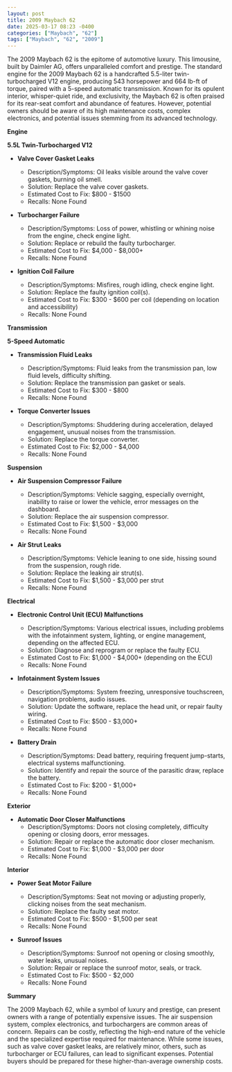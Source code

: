 ```yaml
---
layout: post
title: 2009 Maybach 62
date: 2025-03-17 08:23 -0400
categories: ["Maybach", "62"]
tags: ["Maybach", "62", "2009"]
---
```

The 2009 Maybach 62 is the epitome of automotive luxury. This limousine, built by Daimler AG, offers unparalleled comfort and prestige. The standard engine for the 2009 Maybach 62 is a handcrafted 5.5-liter twin-turbocharged V12 engine, producing 543 horsepower and 664 lb-ft of torque, paired with a 5-speed automatic transmission. Known for its opulent interior, whisper-quiet ride, and exclusivity, the Maybach 62 is often praised for its rear-seat comfort and abundance of features. However, potential owners should be aware of its high maintenance costs, complex electronics, and potential issues stemming from its advanced technology.

**Engine**

**5.5L Twin-Turbocharged V12**

*   **Valve Cover Gasket Leaks**
    *   Description/Symptoms: Oil leaks visible around the valve cover gaskets, burning oil smell.
    *   Solution: Replace the valve cover gaskets.
    *   Estimated Cost to Fix: $800 - $1500
    *   Recalls: None Found

*   **Turbocharger Failure**
    *   Description/Symptoms: Loss of power, whistling or whining noise from the engine, check engine light.
    *   Solution: Replace or rebuild the faulty turbocharger.
    *   Estimated Cost to Fix: $4,000 - $8,000+
    *   Recalls: None Found

*   **Ignition Coil Failure**
    *   Description/Symptoms: Misfires, rough idling, check engine light.
    *   Solution: Replace the faulty ignition coil(s).
    *   Estimated Cost to Fix: $300 - $600 per coil (depending on location and accessibility)
    *   Recalls: None Found

**Transmission**

**5-Speed Automatic**

*   **Transmission Fluid Leaks**
    *   Description/Symptoms: Fluid leaks from the transmission pan, low fluid levels, difficulty shifting.
    *   Solution: Replace the transmission pan gasket or seals.
    *   Estimated Cost to Fix: $300 - $800
    *   Recalls: None Found

*   **Torque Converter Issues**
    *   Description/Symptoms: Shuddering during acceleration, delayed engagement, unusual noises from the transmission.
    *   Solution: Replace the torque converter.
    *   Estimated Cost to Fix: $2,000 - $4,000
    *   Recalls: None Found

**Suspension**

*   **Air Suspension Compressor Failure**
    *   Description/Symptoms: Vehicle sagging, especially overnight, inability to raise or lower the vehicle, error messages on the dashboard.
    *   Solution: Replace the air suspension compressor.
    *   Estimated Cost to Fix: $1,500 - $3,000
    *   Recalls: None Found

*   **Air Strut Leaks**
    *   Description/Symptoms: Vehicle leaning to one side, hissing sound from the suspension, rough ride.
    *   Solution: Replace the leaking air strut(s).
    *   Estimated Cost to Fix: $1,500 - $3,000 per strut
    *   Recalls: None Found

**Electrical**

*   **Electronic Control Unit (ECU) Malfunctions**
    *   Description/Symptoms: Various electrical issues, including problems with the infotainment system, lighting, or engine management, depending on the affected ECU.
    *   Solution: Diagnose and reprogram or replace the faulty ECU.
    *   Estimated Cost to Fix: $1,000 - $4,000+ (depending on the ECU)
    *   Recalls: None Found

*   **Infotainment System Issues**
    *   Description/Symptoms: System freezing, unresponsive touchscreen, navigation problems, audio issues.
    *   Solution: Update the software, replace the head unit, or repair faulty wiring.
    *   Estimated Cost to Fix: $500 - $3,000+
    *   Recalls: None Found

*   **Battery Drain**
    *   Description/Symptoms: Dead battery, requiring frequent jump-starts, electrical systems malfunctioning.
    *   Solution: Identify and repair the source of the parasitic draw, replace the battery.
    *   Estimated Cost to Fix: $200 - $1,000+
    *   Recalls: None Found

**Exterior**

*   **Automatic Door Closer Malfunctions**
    *   Description/Symptoms: Doors not closing completely, difficulty opening or closing doors, error messages.
    *   Solution: Repair or replace the automatic door closer mechanism.
    *   Estimated Cost to Fix: $1,000 - $3,000 per door
    *   Recalls: None Found

**Interior**

*   **Power Seat Motor Failure**
    *   Description/Symptoms: Seat not moving or adjusting properly, clicking noises from the seat mechanism.
    *   Solution: Replace the faulty seat motor.
    *   Estimated Cost to Fix: $500 - $1,500 per seat
    *   Recalls: None Found

*   **Sunroof Issues**
    *   Description/Symptoms: Sunroof not opening or closing smoothly, water leaks, unusual noises.
    *   Solution: Repair or replace the sunroof motor, seals, or track.
    *   Estimated Cost to Fix: $500 - $2,000
    *   Recalls: None Found

**Summary**

The 2009 Maybach 62, while a symbol of luxury and prestige, can present owners with a range of potentially expensive issues. The air suspension system, complex electronics, and turbochargers are common areas of concern. Repairs can be costly, reflecting the high-end nature of the vehicle and the specialized expertise required for maintenance. While some issues, such as valve cover gasket leaks, are relatively minor, others, such as turbocharger or ECU failures, can lead to significant expenses. Potential buyers should be prepared for these higher-than-average ownership costs.

